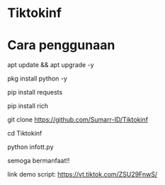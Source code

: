# Tiktokinf

# Cara penggunaan
apt update && apt upgrade -y

pkg install python -y

pip install requests

pip install rich 

git clone https://github.com/Sumarr-ID/Tiktokinf

cd Tiktokinf

python infott.py

semoga bermanfaat!!

link demo script: https://vt.tiktok.com/ZSU29FnwS/
